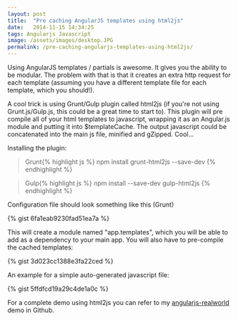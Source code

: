 ```yaml
---
layout: post
title:  "Pre caching AngularJS templates using html2js"
date:   2014-11-15 14:34:25
tags: Angularjs Javascript
image: /assets/images/desktop.JPG
permalink: /pre-caching-angularjs-templates-using-html2js/
---
```


Using AngularJS templates / partials is awesome. It gives you the ability to be modular. The problem with that is that it creates an extra http request for each template (assuming you have a different template file for each template, which you should!). 

A cool trick is using Grunt/Gulp plugin called html2js (if you're not using Grunt.js/Gulp.js, this could be a great time to start to). This plugin will pre compile all of your html templates to javascript, wrapping it as an Angular.js module and putting it into $templateCache. The output javascript could be concatenated into the main js file, minified and gZipped. Cool... 

Installing the plugin: 

>Grunt{% highlight js %}
npm install grunt-html2js --save-dev
{% endhighlight %}

>Gulp{% highlight js %}
npm install --save-dev gulp-html2js
{% endhighlight %}

Configuration file should look something like this (Grunt)

{% gist 6fa1eab9230fad51ea7a %}

This will create a module named "app.templates", which you will be able to add as a dependency to your main app. You will also have to pre-compile the cached templates: 

{% gist 3d023cc1388e3fa22ced %}

An example for a simple auto-generated javascript file: 

{% gist 5ffdfcd19a29c4de1a0c %}

For a complete demo using html2js you can refer to my [angularjs-realworld](https://github.com/yanivefraim/angularjs-realworld) demo in Github.


[jekyll]:      http://jekyllrb.com
[jekyll-gh]:   https://github.com/jekyll/jekyll
[jekyll-help]: https://github.com/jekyll/jekyll-help
